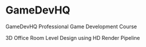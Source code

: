 # GameDevHQ
GameDevHQ Professional Game Development Course 

3D Office Room Level Design using HD Render Pipeline
